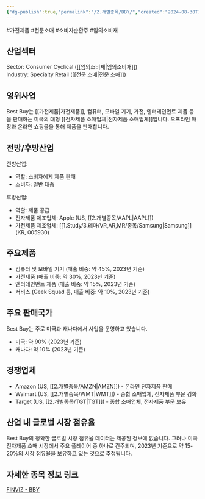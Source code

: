 ```yaml
---
{"dg-publish":true,"permalink":"/2.개별종목/BBY/","created":"2024-08-30T11:09:55.251+09:00","updated":"2025-07-30T11:07:55.684+09:00"}
---
```


#가전제품 #전문소매 #소비자순환주  #임의소비재 


## 산업섹터

Sector: Consumer Cyclical ([[임의소비재\|임의소비재]])  
Industry: Specialty Retail ([[전문 소매\|전문 소매]])

## 영위사업

Best Buy는 [[가전제품\|가전제품]], 컴퓨터, 모바일 기기, 가전, 엔터테인먼트 제품 등을 판매하는 미국의 대형 [[전자제품 소매업체\|전자제품 소매업체]]입니다. 오프라인 매장과 온라인 쇼핑몰을 통해 제품을 판매합니다.

## 전방/후방산업

전방산업:

- 역할: 소비자에게 제품 판매
- 소비자: 일반 대중

후방산업:

- 역할: 제품 공급
- 전자제품 제조업체: Apple (US, [[2.개별종목/AAPL\|AAPL]])
- 가전제품 제조업체: [[1.Study/3.테마/VR,AR,MR/종목/Samsung\|Samsung]] (KR, 005930)

## 주요제품

- 컴퓨터 및 모바일 기기 (매출 비중: 약 45%, 2023년 기준)
- 가전제품 (매출 비중: 약 30%, 2023년 기준)
- 엔터테인먼트 제품 (매출 비중: 약 15%, 2023년 기준)
- 서비스 (Geek Squad 등, 매출 비중: 약 10%, 2023년 기준)

## 주요 판매국가

Best Buy는 주로 미국과 캐나다에서 사업을 운영하고 있습니다.

- 미국: 약 90% (2023년 기준)
- 캐나다: 약 10% (2023년 기준)

## 경쟁업체

- Amazon (US, [[2.개별종목/AMZN\|AMZN]]) - 온라인 전자제품 판매
- Walmart (US, [[2.개별종목/WMT\|WMT]]) - 종합 소매업체, 전자제품 부문 강화
- Target (US, [[2.개별종목/TGT\|TGT]]) - 종합 소매업체, 전자제품 부문 보유

## 산업 내 글로벌 시장 점유율

Best Buy의 정확한 글로벌 시장 점유율 데이터는 제공된 정보에 없습니다. 그러나 미국 전자제품 소매 시장에서 주요 플레이어 중 하나로 간주되며, 2023년 기준으로 약 15-20%의 시장 점유율을 보유하고 있는 것으로 추정됩니다.

## 자세한 종목 정보 링크

[FINVIZ - BBY](https://finviz.com/quote.ashx?t=BBY)